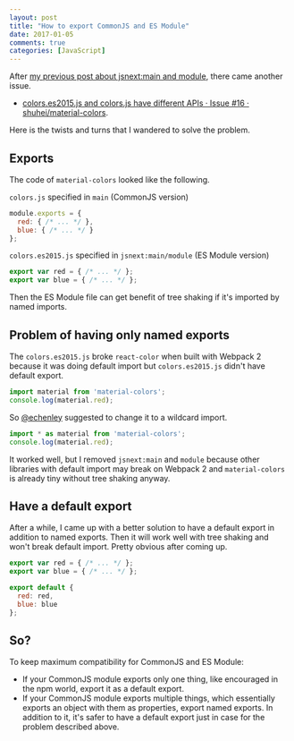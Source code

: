 ```yaml
---
layout: post
title: "How to export CommonJS and ES Module"
date: 2017-01-05
comments: true
categories: [JavaScript]
---
```


After [my previous post about jsnext:main and module](/blog/2017/01/05/main-jsnext-main-and-module/), there came another issue.

- [colors.es2015.js and colors.js have different APIs · Issue #16 · shuhei/material-colors](https://github.com/shuhei/material-colors/issues/16).

Here is the twists and turns that I wandered to solve the problem.

## Exports

The code of `material-colors` looked like the following.

`colors.js` specified in `main` (CommonJS version)

```js
module.exports = {
  red: { /* ... */ },
  blue: { /* ... */ }
};
```

`colors.es2015.js` specified in `jsnext:main/module` (ES Module version)

```js
export var red = { /* ... */ };
export var blue = { /* ... */ };
```

Then the ES Module file can get benefit of tree shaking if it's imported by named imports.

## Problem of having only named exports

The `colors.es2015.js` broke `react-color` when built with Webpack 2 because it was doing default import but `colors.es2015.js` didn't have default export.

```js
import material from 'material-colors';
console.log(material.red);
```

So [@echenley](https://github.com/echenley) suggested to change it to a wildcard import.

```js
import * as material from 'material-colors';
console.log(material.red);
```

It worked well, but I removed `jsnext:main` and `module` because other libraries with default import may break on Webpack 2 and `material-colors` is already tiny without tree shaking anyway.

## Have a default export

After a while, I came up with a better solution to have a default export in addition to named exports. Then it will work well with tree shaking and won't break default import. Pretty obvious after coming up.

```js
export var red = { /* ... */ };
export var blue = { /* ... */ };

export default {
  red: red,
  blue: blue
};
```

## So?

To keep maximum compatibility for CommonJS and ES Module:

- If your CommonJS module exports only one thing, like encouraged in the npm world, export it as a default export.
- If your CommonJS module exports multiple things, which essentially exports an object with them as properties, export named exports. In addition to it, it's safer to have a default export just in case for the problem described above.
